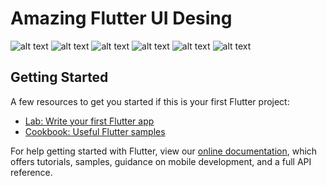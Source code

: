 # Amazing Flutter UI Desing


![alt text](https://raw.githubusercontent.com/kalismeras61/flutter_card_desing/master/appimage/home.png)
![alt text](https://raw.githubusercontent.com/kalismeras61/flutter_card_desing/master/appimage/loginpage.png)
![alt text](https://raw.githubusercontent.com/kalismeras61/flutter_card_desing/master/appimage/giftcard.png)
![alt text](https://raw.githubusercontent.com/kalismeras61/flutter_card_desing/master/appimage/passcode.png)
![alt text](https://raw.githubusercontent.com/kalismeras61/flutter_card_desing/master/appimage/energymeter.png)
![alt text](https://raw.githubusercontent.com/kalismeras61/flutter_card_desing/master/appimage/wave.png)


## Getting Started

A few resources to get you started if this is your first Flutter project:

- [Lab: Write your first Flutter app](https://flutter.io/docs/get-started/codelab)
- [Cookbook: Useful Flutter samples](https://flutter.io/docs/cookbook)

For help getting started with Flutter, view our 
[online documentation](https://flutter.io/docs), which offers tutorials, 
samples, guidance on mobile development, and a full API reference.
